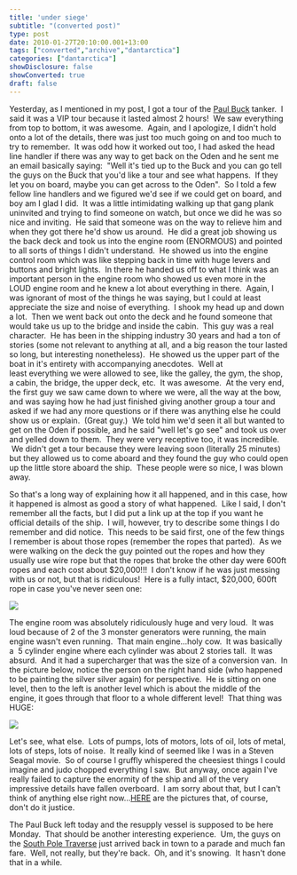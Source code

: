 ```yaml
---
title: 'under siege'
subtitle: "(converted post)"
type: post
date: 2010-01-27T20:10:00.001+13:00
tags: ["converted","archive","dantarctica"]
categories: ["dantarctica"]
showDisclosure: false
showConverted: true
draft: false
---
```


Yesterday, as I mentioned in my post, I got a tour of the [Paul Buck](http://www.msc.navy.mil/inventory/ships.asp?ship=20) tanker.  I said it was a VIP tour because it lasted almost 2 hours!  We saw everything from top to bottom, it was awesome.  Again, and I apologize, I didn't hold onto a lot of the details, there was just too much going on and too much to try to remember.  It was odd how it worked out too, I had asked the head line handler if there was any way to get back on the Oden and he sent me an email basically saying:  "Well it's tied up to the Buck and you can go tell the guys on the Buck that you'd like a tour and see what happens.  If they let you on board, maybe you can get across to the Oden".  So I told a few fellow line handlers and we figured we'd see if we could get on board, and boy am I glad I did.  It was a little intimidating walking up that gang plank uninvited and trying to find someone on watch, but once we did he was so nice and inviting.  He said that someone was on the way to relieve him and when they got there he'd show us around.  He did a great job showing us the back deck and took us into the engine room (ENORMOUS) and pointed to all sorts of things I didn't understand.  He showed us into the engine control room which was like stepping back in time with huge levers and buttons and bright lights.  In there he handed us off to what I think was an important person in the engine room who showed us even more in the LOUD engine room and he knew a lot about everything in there.  Again, I was ignorant of most of the things he was saying, but I could at least appreciate the size and noise of everything.  I shook my head up and down a lot.  Then we went back out onto the deck and he found someone that would take us up to the bridge and inside the cabin.  This guy was a real character.  He has been in the shipping industry 30 years and had a ton of stories (some not relevant to anything at all, and a big reason the tour lasted so long, but interesting nonetheless).  He showed us the upper part of the boat in it's entirety with accompanying anecdotes.  Well at least everything we were allowed to see, like the galley, the gym, the shop, a cabin, the bridge, the upper deck, etc.  It was awesome.  At the very end, the first guy we saw came down to where we were, all the way at the bow, and was saying how he had just finished giving another group a tour and asked if we had any more questions or if there was anything else he could show us or explain.  (Great guy.)  We told him we'd seen it all but wanted to get on the Oden if possible, and he said "well let's go see" and took us over and yelled down to them.  They were very receptive too, it was incredible.  We didn't get a tour because they were leaving soon (literally 25 minutes) but they allowed us to come aboard and they found the guy who could open up the little store aboard the ship.  These people were so nice, I was blown away.  
  
So that's a long way of explaining how it all happened, and in this case, how it happened is almost as good a story of what happened.  Like I said, I don't remember all the facts, but I did put a link up at the top if you want he official details of the ship.  I will, however, try to describe some things I do remember and did notice.  This needs to be said first, one of the few things I remember is about those ropes (remember the ropes that parted).  As we were walking on the deck the guy pointed out the ropes and how they usually use wire rope but that the ropes that broke the other day were 600ft ropes and each cost about $20,000!!!  I don't know if he was just messing with us or not, but that is ridiculous!  Here is a fully intact, $20,000, 600ft rope in case you've never seen one:  

[![](https://lh3.googleusercontent.com/UR1KToA2R7rhNW0qHnzbbaRCU5ryH1GGTjhrXkheuIKxr407_vahZyclX3fK3yqI5N9oqmGWIJ83fDseKLel7X0BS_SDLU9xv0ZlS67nfdKrfFavVVRQXVl0ML1QP9CrMJPSNaeS25vR-IacW2OMcdKmEJIpdxoBpVPocrB1h-MKR07xVttFP9APuksfGTJoPlENNwE6_fUsz5PMqx0cbOhEqlRtmuFpbr3uK0dZhxNEpXKKn3Q8rRnD9zi5LXQfMW1Qs8PqNioCf5kt1KnEUykYDkxSwlaVP3u4C6I8cA2Nk2R4llvvCmOaJPIIOiIjAZVchAdpbBgb5Gy-cb4Cwq4OTv-d_8cFOKWEMlSXvIGrn1bdTI6jceZQTyNQa93o0Jgtqtx6wM82Q2FoaeqN-pYqXsQbJe_RHulZe_EQfe6pT0Y5x_tYEjA37IZm--Ks_Ud_3PdKeLkzs5Dvyw63R2XexxN2dLfIrbkjnGpiM5y__zvdJUBpcTK1k4k5jFIGlaZF7JblNxJUlJ6V1ZDS_oe7bDp9MRg2gTgEBqcISUjK_nUWkC68I-1quiXMVT7s5cFNGMLz75ZUCVALYKhwCK2k-KWIe-l3H2g9cMDJqXIID65ILU0Mr0h8qdQqviugjrDIixF_l05yJQm_fQFasmUhNhk35S2fx731I3-iC20TOiMA=w1075-h806-no)](https://lh3.googleusercontent.com/UR1KToA2R7rhNW0qHnzbbaRCU5ryH1GGTjhrXkheuIKxr407_vahZyclX3fK3yqI5N9oqmGWIJ83fDseKLel7X0BS_SDLU9xv0ZlS67nfdKrfFavVVRQXVl0ML1QP9CrMJPSNaeS25vR-IacW2OMcdKmEJIpdxoBpVPocrB1h-MKR07xVttFP9APuksfGTJoPlENNwE6_fUsz5PMqx0cbOhEqlRtmuFpbr3uK0dZhxNEpXKKn3Q8rRnD9zi5LXQfMW1Qs8PqNioCf5kt1KnEUykYDkxSwlaVP3u4C6I8cA2Nk2R4llvvCmOaJPIIOiIjAZVchAdpbBgb5Gy-cb4Cwq4OTv-d_8cFOKWEMlSXvIGrn1bdTI6jceZQTyNQa93o0Jgtqtx6wM82Q2FoaeqN-pYqXsQbJe_RHulZe_EQfe6pT0Y5x_tYEjA37IZm--Ks_Ud_3PdKeLkzs5Dvyw63R2XexxN2dLfIrbkjnGpiM5y__zvdJUBpcTK1k4k5jFIGlaZF7JblNxJUlJ6V1ZDS_oe7bDp9MRg2gTgEBqcISUjK_nUWkC68I-1quiXMVT7s5cFNGMLz75ZUCVALYKhwCK2k-KWIe-l3H2g9cMDJqXIID65ILU0Mr0h8qdQqviugjrDIixF_l05yJQm_fQFasmUhNhk35S2fx731I3-iC20TOiMA=w1075-h806-no)  

  
The engine room was absolutely ridiculously huge and very loud.  It was loud because of 2 of the 3 monster generators were running, the main engine wasn't even running.  That main engine...holy cow.  It was basically a  5 cylinder engine where each cylinder was about 2 stories tall.  It was absurd.  And it had a supercharger that was the size of a conversion van.  In the picture below, notice the person on the right hand side (who happened to be painting the silver silver again) for perspective.  He is sitting on one level, then to the left is another level which is about the middle of the engine, it goes through that floor to a whole different level!  That thing was HUGE:  

[![](https://lh3.googleusercontent.com/_NbwJB2J0fWQ5yHbXDBPijY0sY1S6-aZQcedxWuNNd8ZUxznQmTcvxTFRmeE2oa5J4RWlYvLG72Z6tH0TmwwmBKA_XPHkdeZ2swNlLkXTc3MS68Wuly_LTUaThta4ZcqMXJXyVYxRvU_FugS3yTnRNV4BsVfCGleUB7vWooJtJ_N6Za3vF4soPYxJnbJRspuLkiqGebNr-IQDXwRvng5Kjm9vW0ncEcK1_2RWAZhIkmPzXlY-qZlhbPBRQRCnHbiLg54F9OQPsT0x0L4vY_LbPyf7VZu0rBaeKZvCWm2Npj_XBpoTdQWbokd8J6R0fzTJSC5DpZQYstMLMlH27NQfgrxkbBjn5WAoqZSUiiM5vFM79LsDJnf5Kf6huZFK_uhSz9t28Ge1Bs_MbAi-SLkZXqGcGiMMiG7f3IIksw4Si3AY4RsHSY6F23u-QbFwxmdeA597p9QeXCsc09uDeoALtL3bV_EhvavWujmKMdN4QIaGR-L2xyytB7FH1f9qW8b9g9TiHdnIdIsedPUsfjfg723sLIxVf5wUOmsLhfnPhqWJhs-GYhc9KLPAaLW4FLDpR5uhCWi9U4sZjNAAuUPPIYtZpa4JLjwKI3FE0svwdyXbpnq5AODkqH7bx75f18Fr9TPfoykDCRb5x6tdhDC6M2x5DlZGe66GhvgiOJtHzAGjQOE=w1075-h806-no)](https://lh3.googleusercontent.com/_NbwJB2J0fWQ5yHbXDBPijY0sY1S6-aZQcedxWuNNd8ZUxznQmTcvxTFRmeE2oa5J4RWlYvLG72Z6tH0TmwwmBKA_XPHkdeZ2swNlLkXTc3MS68Wuly_LTUaThta4ZcqMXJXyVYxRvU_FugS3yTnRNV4BsVfCGleUB7vWooJtJ_N6Za3vF4soPYxJnbJRspuLkiqGebNr-IQDXwRvng5Kjm9vW0ncEcK1_2RWAZhIkmPzXlY-qZlhbPBRQRCnHbiLg54F9OQPsT0x0L4vY_LbPyf7VZu0rBaeKZvCWm2Npj_XBpoTdQWbokd8J6R0fzTJSC5DpZQYstMLMlH27NQfgrxkbBjn5WAoqZSUiiM5vFM79LsDJnf5Kf6huZFK_uhSz9t28Ge1Bs_MbAi-SLkZXqGcGiMMiG7f3IIksw4Si3AY4RsHSY6F23u-QbFwxmdeA597p9QeXCsc09uDeoALtL3bV_EhvavWujmKMdN4QIaGR-L2xyytB7FH1f9qW8b9g9TiHdnIdIsedPUsfjfg723sLIxVf5wUOmsLhfnPhqWJhs-GYhc9KLPAaLW4FLDpR5uhCWi9U4sZjNAAuUPPIYtZpa4JLjwKI3FE0svwdyXbpnq5AODkqH7bx75f18Fr9TPfoykDCRb5x6tdhDC6M2x5DlZGe66GhvgiOJtHzAGjQOE=w1075-h806-no)  

  
Let's see, what else.  Lots of pumps, lots of motors, lots of oil, lots of metal, lots of steps, lots of noise.  It really kind of seemed like I was in a Steven Seagal movie.  So of course I gruffly whispered the cheesiest things I could imagine and judo chopped everything I saw.  But anyway, once again I've really failed to capture the enormity of the ship and all of the very impressive details have fallen overboard.  I am sorry about that, but I can't think of anything else right now...[HERE](http://picasaweb.google.com/daniel.s.whitley/PaulBuckTanker20100126?authkey=Gv1sRgCPPc5KC6p9DyPQ&feat=directlink) are the pictures that, of course, don't do it justice.  
  
The Paul Buck left today and the resupply vessel is supposed to be here Monday.  That should be another interesting experience.  Um, the guys on the [South Pole Traverse](http://en.wikipedia.org/wiki/McMurdo-South_Pole_highway) just arrived back in town to a parade and much fan fare.  Well, not really, but they're back.  Oh, and it's snowing.  It hasn't done that in a while.